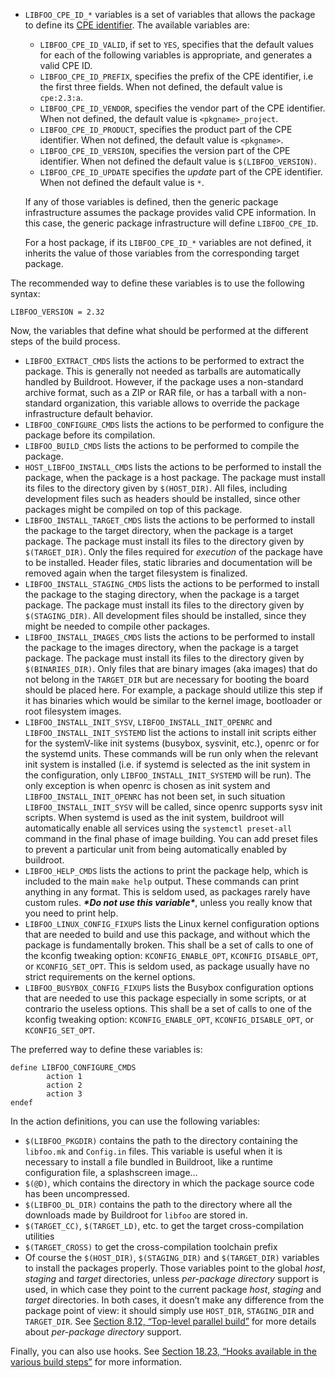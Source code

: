 - `LIBFOO_CPE_ID_*` variables is a set of variables that allows the package to define its [CPE identifier](https://nvd.nist.gov/products/cpe). The available variables are:

  - `LIBFOO_CPE_ID_VALID`, if set to `YES`, specifies that the default values for each of the following variables is appropriate, and generates a valid CPE ID.
  - `LIBFOO_CPE_ID_PREFIX`, specifies the prefix of the CPE identifier, i.e the first three fields. When not defined, the default value is `cpe:2.3:a`.
  - `LIBFOO_CPE_ID_VENDOR`, specifies the vendor part of the CPE identifier. When not defined, the default value is `<pkgname>_project`.
  - `LIBFOO_CPE_ID_PRODUCT`, specifies the product part of the CPE identifier. When not defined, the default value is `<pkgname>`.
  - `LIBFOO_CPE_ID_VERSION`, specifies the version part of the CPE identifier. When not defined the default value is `$(LIBFOO_VERSION)`.
  - `LIBFOO_CPE_ID_UPDATE` specifies the *update* part of the CPE identifier. When not defined the default value is `*`.

  If any of those variables is defined, then the generic package infrastructure assumes the package provides valid CPE information. In this case, the generic package infrastructure will define `LIBFOO_CPE_ID`.

  For a host package, if its `LIBFOO_CPE_ID_*` variables are not defined, it inherits the value of those variables from the corresponding target package.

The recommended way to define these variables is to use the following syntax:

```
LIBFOO_VERSION = 2.32
```

Now, the variables that define what should be performed at the different steps of the build process.

- `LIBFOO_EXTRACT_CMDS` lists the actions to be performed to extract the package. This is generally not needed as tarballs are automatically handled by Buildroot. However, if the package uses a non-standard archive format, such as a ZIP or RAR file, or has a tarball with a non-standard organization, this variable allows to override the package infrastructure default behavior.
- `LIBFOO_CONFIGURE_CMDS` lists the actions to be performed to configure the package before its compilation.
- `LIBFOO_BUILD_CMDS` lists the actions to be performed to compile the package.
- `HOST_LIBFOO_INSTALL_CMDS` lists the actions to be performed to install the package, when the package is a host package. The package must install its files to the directory given by `$(HOST_DIR)`. All files, including development files such as headers should be installed, since other packages might be compiled on top of this package.
- `LIBFOO_INSTALL_TARGET_CMDS` lists the actions to be performed to install the package to the target directory, when the package is a target package. The package must install its files to the directory given by `$(TARGET_DIR)`. Only the files required for *execution* of the package have to be installed. Header files, static libraries and documentation will be removed again when the target filesystem is finalized.
- `LIBFOO_INSTALL_STAGING_CMDS` lists the actions to be performed to install the package to the staging directory, when the package is a target package. The package must install its files to the directory given by `$(STAGING_DIR)`. All development files should be installed, since they might be needed to compile other packages.
- `LIBFOO_INSTALL_IMAGES_CMDS` lists the actions to be performed to install the package to the images directory, when the package is a target package. The package must install its files to the directory given by `$(BINARIES_DIR)`. Only files that are binary images (aka images) that do not belong in the `TARGET_DIR` but are necessary for booting the board should be placed here. For example, a package should utilize this step if it has binaries which would be similar to the kernel image, bootloader or root filesystem images.
- `LIBFOO_INSTALL_INIT_SYSV`, `LIBFOO_INSTALL_INIT_OPENRC` and `LIBFOO_INSTALL_INIT_SYSTEMD` list the actions to install init scripts either for the systemV-like init systems (busybox, sysvinit, etc.), openrc or for the systemd units. These commands will be run only when the relevant init system is installed (i.e. if systemd is selected as the init system in the configuration, only `LIBFOO_INSTALL_INIT_SYSTEMD` will be run). The only exception is when openrc is chosen as init system and `LIBFOO_INSTALL_INIT_OPENRC` has not been set, in such situation `LIBFOO_INSTALL_INIT_SYSV` will be called, since openrc supports sysv init scripts. When systemd is used as the init system, buildroot will automatically enable all services using the `systemctl preset-all` command in the final phase of image building. You can add preset files to prevent a particular unit from being automatically enabled by buildroot.
- `LIBFOO_HELP_CMDS` lists the actions to print the package help, which is included to the main `make help` output. These commands can print anything in any format. This is seldom used, as packages rarely have custom rules. ***\*Do not use this variable\****, unless you really know that you need to print help.
- `LIBFOO_LINUX_CONFIG_FIXUPS` lists the Linux kernel configuration options that are needed to build and use this package, and without which the package is fundamentally broken. This shall be a set of calls to one of the kconfig tweaking option: `KCONFIG_ENABLE_OPT`, `KCONFIG_DISABLE_OPT`, or `KCONFIG_SET_OPT`. This is seldom used, as package usually have no strict requirements on the kernel options.
- `LIBFOO_BUSYBOX_CONFIG_FIXUPS` lists the Busybox configuration options that are needed to use this package especially in some scripts, or at contrario the useless options. This shall be a set of calls to one of the kconfig tweaking option: `KCONFIG_ENABLE_OPT`, `KCONFIG_DISABLE_OPT`, or `KCONFIG_SET_OPT`.

The preferred way to define these variables is:

```
define LIBFOO_CONFIGURE_CMDS
        action 1
        action 2
        action 3
endef
```

In the action definitions, you can use the following variables:

- `$(LIBFOO_PKGDIR)` contains the path to the directory containing the `libfoo.mk` and `Config.in` files. This variable is useful when it is necessary to install a file bundled in Buildroot, like a runtime configuration file, a splashscreen image…
- `$(@D)`, which contains the directory in which the package source code has been uncompressed.
- `$(LIBFOO_DL_DIR)` contains the path to the directory where all the downloads made by Buildroot for `libfoo` are stored in.
- `$(TARGET_CC)`, `$(TARGET_LD)`, etc. to get the target cross-compilation utilities
- `$(TARGET_CROSS)` to get the cross-compilation toolchain prefix
- Of course the `$(HOST_DIR)`, `$(STAGING_DIR)` and `$(TARGET_DIR)` variables to install the packages properly. Those variables point to the global *host*, *staging* and *target* directories, unless *per-package directory* support is used, in which case they point to the current package *host*, *staging* and *target* directories. In both cases, it doesn’t make any difference from the package point of view: it should simply use `HOST_DIR`, `STAGING_DIR` and `TARGET_DIR`. See [Section 8.12, “Top-level parallel build”](https://buildroot.org/downloads/manual/manual.html#top-level-parallel-build) for more details about *per-package directory* support.

Finally, you can also use hooks. See [Section 18.23, “Hooks available in the various build steps”](https://buildroot.org/downloads/manual/manual.html#hooks) for more information.

